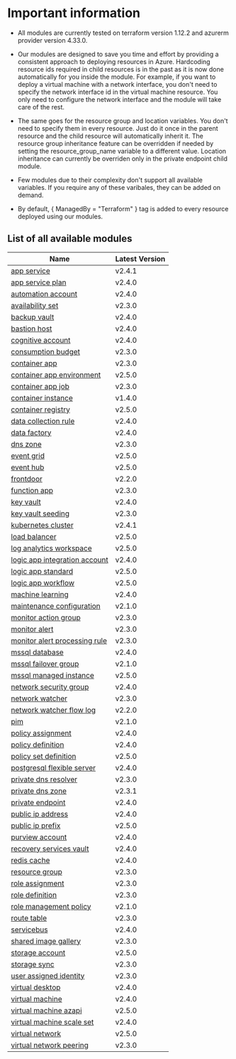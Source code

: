 # Important information
* All modules are currently tested on terraform version 1.12.2 and azurerm provider version 4.33.0.

* Our modules are designed to save you time and effort by providing a consistent approach to deploying resources in Azure. Hardcoding resource ids required in child resources is in the past as it is now done automatically for you inside the module. For example, if you want to deploy a virtual machine with a network interface, you don't need to specify the network interface id in the virtual machine resource. You only need to configure the network interface and the module will take care of the rest.

* The same goes for the resource group and location variables. You don't need to specify them in every resource. Just do it once in the parent resource and the child resource will automatically inherit it. The resource group inheritance feature can be overridden if needed by setting the resource_group_name variable to a different value. Location inheritance can currently be overriden only in the private endpoint child module.

* Few modules due to their complexity don't support all available variables. If you require any of these varibales, they can be added on demand.

* By default, { ManagedBy = "Terraform" } tag is added to every resource deployed using our modules.

## List of all available modules


| Name | Latest Version |
| ---- | -------------- |
| [app service](./app-service/README.md) | v2.4.1 |
| [app service plan](./app-service-plan/README.md) | v2.4.0 |
| [automation account](./automation-account/README.md) | v2.4.0 |
| [availability set](./availability-set/README.md) | v2.3.0 |
| [backup vault](./backup-vault/README.md) | v2.4.0 |
| [bastion host](./bastion-host/README.md) | v2.4.0 |
| [cognitive account](./cognitive-account/README.md) | v2.4.0 |
| [consumption budget](./consumption-budget/README.md) | v2.3.0 |
| [container app](./container-app/README.md) | v2.3.0 |
| [container app environment](./container-app-environment/README.md) | v2.5.0 |
| [container app job](./container-app-job/README.md) | v2.3.0 |
| [container instance](./container-instance/README.md) | v1.4.0 |
| [container registry](./container-registry/README.md) | v2.5.0 |
| [data collection rule](./data-collection-rule/README.md) | v2.4.0 |
| [data factory](./data-factory/README.md) | v2.4.0 |
| [dns zone](./dns-zone/README.md) | v2.3.0 |
| [event grid](./event-grid/README.md) | v2.5.0 |
| [event hub](./event-hub/README.md) | v2.5.0 |
| [frontdoor](./frontdoor/README.md) | v2.2.0 |
| [function app](./function-app/README.md) | v2.3.0 |
| [key vault](./key-vault/README.md) | v2.4.0 |
| [key vault seeding](./key-vault-seeding/README.md) | v2.3.0 |
| [kubernetes cluster](./kubernetes-cluster/README.md) | v2.4.1 |
| [load balancer](./load-balancer/README.md) | v2.5.0 |
| [log analytics workspace](./log-analytics-workspace/README.md) | v2.5.0 |
| [logic app integration account](./logic-app-integration-account/README.md) | v2.4.0 |
| [logic app standard](./logic-app-standard/README.md) | v2.5.0 |
| [logic app workflow](./logic-app-workflow/README.md) | v2.5.0 |
| [machine learning](./machine-learning/README.md) | v2.4.0 |
| [maintenance configuration](./maintenance-configuration/README.md) | v2.1.0 |
| [monitor action group](./monitor-action-group/README.md) | v2.3.0 |
| [monitor alert](./monitor-alert/README.md) | v2.3.0 |
| [monitor alert processing rule](./monitor-alert-processing-rule/README.md) | v2.3.0 |
| [mssql database](./mssql-database/README.md) | v2.4.0 |
| [mssql failover group](./mssql-failover-group/README.md) | v2.1.0 |
| [mssql managed instance](./mssql-managed-instance/README.md) | v2.5.0 |
| [network security group](./network-security-group/README.md) | v2.4.0 |
| [network watcher](./network-watcher/README.md) | v2.3.0 |
| [network watcher flow log](./network-watcher-flow-log/README.md) | v2.2.0 |
| [pim](./pim/README.md) | v2.1.0 |
| [policy assignment](./policy-assignment/README.md) | v2.4.0 |
| [policy definition](./policy-definition/README.md) | v2.4.0 |
| [policy set definition](./policy-set-definition/README.md) | v2.5.0 |
| [postgresql flexible server](./postgresql-flexible-server/README.md) | v2.4.0 |
| [private dns resolver](./private-dns-resolver/README.md) | v2.3.0 |
| [private dns zone](./private-dns-zone/README.md) | v2.3.1 |
| [private endpoint](./private-endpoint/README.md) | v2.4.0 |
| [public ip address](./public-ip-address/README.md) | v2.4.0 |
| [public ip prefix](./public-ip-prefix/README.md) | v2.5.0 |
| [purview account](./purview-account/README.md) | v2.4.0 |
| [recovery services vault](./recovery-services-vault/README.md) | v2.4.0 |
| [redis cache](./redis-cache/README.md) | v2.4.0 |
| [resource group](./resource-group/README.md) | v2.3.0 |
| [role assignment](./role-assignment/README.md) | v2.3.0 |
| [role definition](./role-definition/README.md) | v2.3.0 |
| [role management policy](./role-management-policy/README.md) | v2.1.0 |
| [route table](./route-table/README.md) | v2.3.0 |
| [servicebus](./servicebus/README.md) | v2.4.0 |
| [shared image gallery](./shared-image-gallery/README.md) | v2.3.0 |
| [storage account](./storage-account/README.md) | v2.5.0 |
| [storage sync](./storage-sync/README.md) | v2.3.0 |
| [user assigned identity](./user-assigned-identity/README.md) | v2.3.0 |
| [virtual desktop](./virtual-desktop/README.md) | v2.4.0 |
| [virtual machine](./virtual-machine/README.md) | v2.4.0 |
| [virtual machine azapi](./virtual-machine-azapi/README.md) | v2.5.0 |
| [virtual machine scale set](./virtual-machine-scale-set/README.md) | v2.4.0 |
| [virtual network](./virtual-network/README.md) | v2.5.0 |
| [virtual network peering](./virtual-network-peering/README.md) | v2.3.0 |
